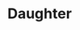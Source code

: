 ---
title: "Daughter"
summary: "Daughter is an English indie folk trio. Fronted by North London native Elena Tonra , the band was formed in 2010 after the addition of Swiss guitarist Igor Haefeli and drummer Remi Aguilella from France. They have released four EPs and three albums, and are currently signed to Glassnote and 4AD . After playing the local London circuit, they toured supporting Ben Howard around Europe and have since played headlining tours around North America, Europe and Australia."
slug: "daughter"
image: "daughter.jpg"
apple_music_artist_url: "https://music.apple.com/gb/artist/daughter/469701923"
wikipedia_url: "https://en.wikipedia.org/wiki/Daughter_(band)"
---